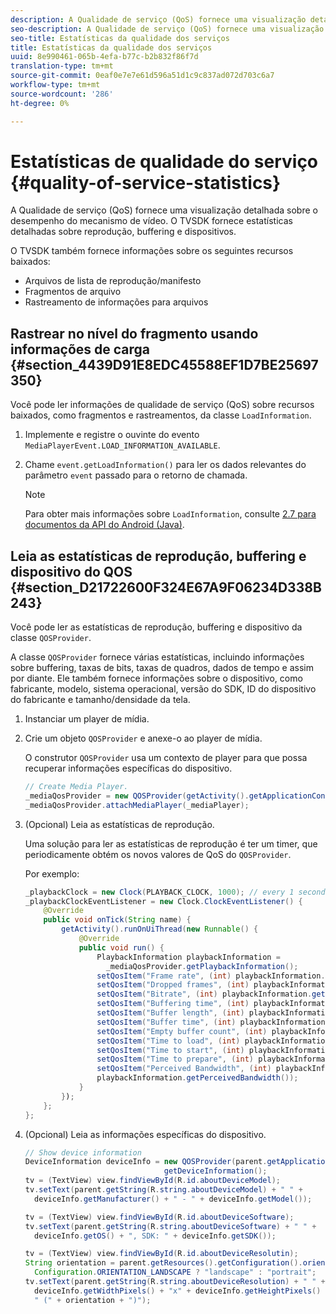```yaml
---
description: A Qualidade de serviço (QoS) fornece uma visualização detalhada sobre o desempenho do mecanismo de vídeo. O TVSDK fornece estatísticas detalhadas sobre reprodução, buffering e dispositivos.
seo-description: A Qualidade de serviço (QoS) fornece uma visualização detalhada sobre o desempenho do mecanismo de vídeo. O TVSDK fornece estatísticas detalhadas sobre reprodução, buffering e dispositivos.
seo-title: Estatísticas da qualidade dos serviços
title: Estatísticas da qualidade dos serviços
uuid: 8e990461-065b-4efa-b77c-b2b832f86f7d
translation-type: tm+mt
source-git-commit: 0eaf0e7e7e61d596a51d1c9c837ad072d703c6a7
workflow-type: tm+mt
source-wordcount: '286'
ht-degree: 0%

---
```



# Estatísticas de qualidade do serviço {#quality-of-service-statistics}

A Qualidade de serviço (QoS) fornece uma visualização detalhada sobre o desempenho do mecanismo de vídeo. O TVSDK fornece estatísticas detalhadas sobre reprodução, buffering e dispositivos.

O TVSDK também fornece informações sobre os seguintes recursos baixados:

* Arquivos de lista de reprodução/manifesto
* Fragmentos de arquivo
* Rastreamento de informações para arquivos

## Rastrear no nível do fragmento usando informações de carga {#section_4439D91E8EDC45588EF1D7BE25697350}

Você pode ler informações de qualidade de serviço (QoS) sobre recursos baixados, como fragmentos e rastreamentos, da classe `LoadInformation`.

1. Implemente e registre o ouvinte do evento `MediaPlayerEvent.LOAD_INFORMATION_AVAILABLE`.
1. Chame `event.getLoadInformation()` para ler os dados relevantes do parâmetro `event` passado para o retorno de chamada.

   >[!NOTE]
   >
   >Para obter mais informações sobre `LoadInformation`, consulte [2.7 para documentos da API do Android (Java)](https://help.adobe.com/en_US/primetime/api/psdk/javadoc_2.7/index.html).

## Leia as estatísticas de reprodução, buffering e dispositivo do QOS {#section_D21722600F324E67A9F06234D338B243}

Você pode ler as estatísticas de reprodução, buffering e dispositivo da classe `QOSProvider`.

A classe `QOSProvider` fornece várias estatísticas, incluindo informações sobre buffering, taxas de bits, taxas de quadros, dados de tempo e assim por diante. Ele também fornece informações sobre o dispositivo, como fabricante, modelo, sistema operacional, versão do SDK, ID do dispositivo do fabricante e tamanho/densidade da tela.

1. Instanciar um player de mídia.
1. Crie um objeto `QOSProvider` e anexe-o ao player de mídia.

   O construtor `QOSProvider` usa um contexto de player para que possa recuperar informações específicas do dispositivo.

   ```java
   // Create Media Player. 
   _mediaQosProvider = new QOSProvider(getActivity().getApplicationContext()); 
   _mediaQosProvider.attachMediaPlayer(_mediaPlayer);
   ```

1. (Opcional) Leia as estatísticas de reprodução.

   Uma solução para ler as estatísticas de reprodução é ter um timer, que periodicamente obtém os novos valores de QoS do `QOSProvider`.

   Por exemplo:

   ```java
   _playbackClock = new Clock(PLAYBACK_CLOCK, 1000); // every 1 second 
   _playbackClockEventListener = new Clock.ClockEventListener() { 
       @Override 
       public void onTick(String name) { 
           getActivity().runOnUiThread(new Runnable() { 
               @Override 
               public void run() { 
                   PlaybackInformation playbackInformation =  
                     _mediaQosProvider.getPlaybackInformation();  
                   setQosItem("Frame rate", (int) playbackInformation.getFrameRate());  
                   setQosItem("Dropped frames", (int) playbackInformation.getDroppedFrameCount()); 
                   setQosItem("Bitrate", (int) playbackInformation.getBitrate()); 
                   setQosItem("Buffering time", (int) playbackInformation.getBufferingTime());  
                   setQosItem("Buffer length", (int) playbackInformation.getBufferLength());  
                   setQosItem("Buffer time", (int) playbackInformation.getBufferTime());  
                   setQosItem("Empty buffer count", (int) playbackInformation.getEmptyBufferCount());  
                   setQosItem("Time to load", (int) playbackInformation.getTimeToLoad());  
                   setQosItem("Time to start", (int) playbackInformation.getTimeToStart()); 
                   setQosItem("Time to prepare", (int) playbackInformation.getTimeToPrepare()); 
                   setQosItem("Perceived Bandwidth", (int) playbackInformation.getPerceivedBandwidth());   
                   playbackInformation.getPerceivedBandwidth()); 
               } 
           }); 
       }; 
   }; 
   ```

1. (Opcional) Leia as informações específicas do dispositivo.

   ```java
   // Show device information 
   DeviceInformation deviceInfo = new QOSProvider(parent.getApplicationContext()). 
                                  getDeviceInformation(); 
   tv = (TextView) view.findViewById(R.id.aboutDeviceModel); 
   tv.setText(parent.getString(R.string.aboutDeviceModel) + " " +  
     deviceInfo.getManufacturer() + " - " + deviceInfo.getModel()); 
   
   tv = (TextView) view.findViewById(R.id.aboutDeviceSoftware); 
   tv.setText(parent.getString(R.string.aboutDeviceSoftware) + " " +  
     deviceInfo.getOS() + ", SDK: " + deviceInfo.getSDK()); 
   
   tv = (TextView) view.findViewById(R.id.aboutDeviceResolutin); 
   String orientation = parent.getResources().getConfiguration().orientation ==  
     Configuration.ORIENTATION_LANDSCAPE ? "landscape" : "portrait"; 
   tv.setText(parent.getString(R.string.aboutDeviceResolution) + " " +  
     deviceInfo.getWidthPixels() + "x" + deviceInfo.getHeightPixels() +  
     " (" + orientation + ")"); 
   ```

